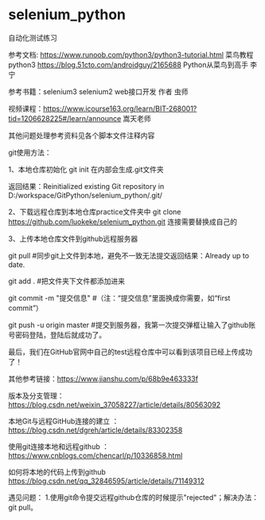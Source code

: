 # selenium_python

自动化测试练习

参考文档:   https://www.runoob.com/python3/python3-tutorial.html 菜鸟教程python3
			https://blog.51cto.com/androidguy/2165688  Python从菜鸟到高手 李宁

参考书籍：selenium3 selenium2 web接口开发 作者 虫师

视频课程：https://www.icourse163.org/learn/BIT-268001?tid=1206628225#/learn/announce 嵩天老师

其他问题处理参考资料见各个脚本文件注释内容

git使用方法：

1、本地仓库初始化 git init     在内部会生成.git文件夹 

返回结果：Reinitialized existing Git repository in D:/workspace/GitPython/selenium_python/.git/

2、下载远程仓库到本地仓库practice文件夹中  git clone https://github.com/luokeke/selenium_python.git  连接需要替换成自己的

3、上传本地仓库文件到github远程服务器

git pull #同步git上文件到本地，避免不一致无法提交返回结果：Already up to date.
	
git add . #把文件夹下文件都添加进来

git commit -m "提交信息" #（注：“提交信息”里面换成你需要，如“first commit”）

git push -u origin master #提交到服务器，我第一次提交弹框让输入了github账号密码登陆，登陆后就成功了。

最后，我们在GitHub官网中自己的test远程仓库中可以看到该项目已经上传成功了！

其他参考链接：https://www.jianshu.com/p/68b9e463333f

版本及分支管理：https://blog.csdn.net/weixin_37058227/article/details/80563092

本地Git与远程GitHub连接的建立 ：https://blog.csdn.net/dgreh/article/details/83302358

使用git连接本地和远程github ：https://www.cnblogs.com/chencarl/p/10336858.html

如何将本地的代码上传到github https://blog.csdn.net/qq_32846595/article/details/71149312



遇见问题：
1.使用git命令提交远程github仓库的时候提示"rejected"；解决办法：git pull。
